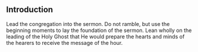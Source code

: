 ## Introduction

Lead the congregation into the sermon. Do not ramble, but use the beginning moments to lay the foundation of the sermon. Lean wholly on the leading of the Holy Ghost that He would prepare the hearts and minds of the hearers to receive the message of the hour.

